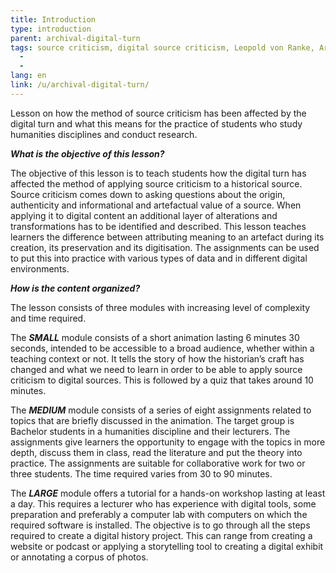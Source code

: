 ```yaml
---
title: Introduction
type: introduction
parent: archival-digital-turn
tags: source criticism, digital source criticism, Leopold von Ranke, Archival Turn, Digital Turn, 
  -
  -
lang: en
link: /u/archival-digital-turn/
---
```


<!-- more -->

Lesson on how the method of source criticism has been affected by the digital turn and what this means for the practice of students who study humanities disciplines and conduct research.



***What is the objective of this lesson?***

The objective of this lesson is to teach students how the digital turn has affected the method of applying source criticism to a historical source. Source criticism comes down to asking questions about the origin, authenticity and informational and artefactual value of a source. When applying it to digital content an additional layer of alterations and transformations has to be identified and described. This lesson teaches learners the difference between attributing meaning to an artefact during its creation, its preservation and its digitisation. The assignments can be used to put this into practice with various types of data and in different digital environments.

***How is the content organized?***

The lesson consists of three modules with increasing level of complexity and time required.

The ***SMALL*** module consists of a short animation lasting 6 minutes 30 seconds, intended to be accessible to a broad audience, whether within a teaching context or not. It tells the story of how the historian’s craft has changed and what we need to learn in order to be able to apply source criticism to digital sources. This is followed by a quiz that takes around 10 minutes.
 
The ***MEDIUM*** module consists of a series of eight assignments related to topics that are briefly discussed in the animation. The target group is Bachelor students in a humanities discipline and their lecturers. The assignments give learners the opportunity to engage with the topics in more depth, discuss them in class, read the literature and put the theory into practice. The assignments are suitable for collaborative work for two or three students. The time required varies from 30 to 90 minutes.
 
The ***LARGE*** module offers a tutorial for a hands-on workshop lasting at least a day. This requires a lecturer who has experience with digital tools, some preparation and preferably a computer lab with computers on which the required software is installed. The objective is to go through all the steps required to create a digital history project. This can range from creating a website or podcast or applying a storytelling tool to creating a digital exhibit or annotating a corpus of photos.

